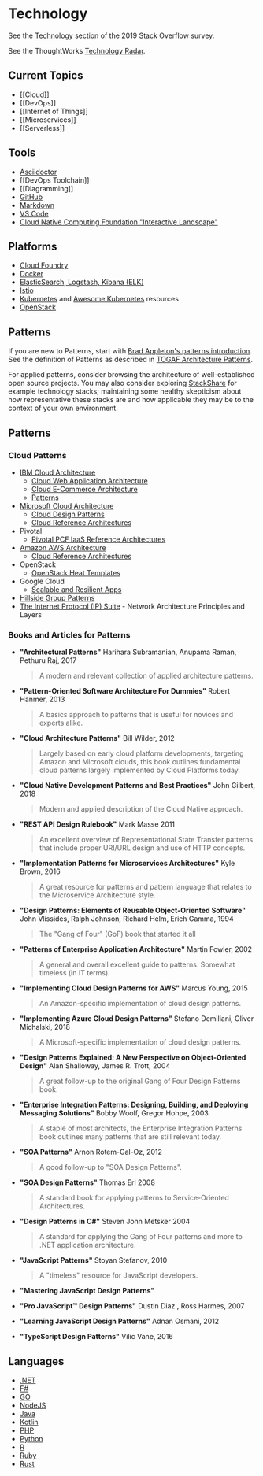 # Technology

See the [Technology](https://insights.stackoverflow.com/survey/2019#technology) section of the 2019 Stack Overflow survey.

See the ThoughtWorks [Technology Radar](http://www.thoughtworks.com/radar).

## Current Topics

* [[Cloud]]
* [[DevOps]]
* [[Internet of Things]]
* [[Microservices]]
* [[Serverless]]

## Tools

* [Asciidoctor](https://asciidoctor.org/docs/user-manual/)
* [[DevOps Toolchain]]
* [[Diagramming]]
* [GitHub](https://github.com/)
* [Markdown](https://github.com/adam-p/markdown-here/wiki/Markdown-Cheatsheet)
* [VS Code](https://code.visualstudio.com/)
* [Cloud Native Computing Foundation "Interactive Landscape"](https://landscape.cncf.io/)

## Platforms

* [Cloud Foundry](https://www.cloudfoundry.org/)
* [Docker](https://www.docker.com/)
* [ElasticSearch, Logstash, Kibana (ELK)](https://www.elastic.co/elk-stack)
* [Istio](https://istio.io/)
* [Kubernetes](http://kubernetes.io/) and [Awesome Kubernetes](https://github.com/ramitsurana/awesome-kubernetes) resources
* [OpenStack](https://www.openstack.org/)

## Patterns

If you are new to Patterns, start with [Brad Appleton's patterns introduction](http://www.bradapp.com/docs/patterns-intro.html). See the definition of Patterns as described in [TOGAF Architecture Patterns](http://pubs.opengroup.org/architecture/togaf9-doc/m/chap25.html).

For applied patterns, consider browsing the architecture of well-established open source projects. You may also consider exploring [StackShare](https://stackshare.io/stacks) for example technology stacks; maintaining some healthy skepticism about how representative these stacks are and how applicable they may be to the context of your own environment.

## Patterns

### Cloud Patterns​​

* ​​​​[IBM Cloud Architecture​](https://www.ibm.com/cloud/garage/architectures/)
  * [Cloud Web Application Architecture​](https://www.ibm.com/cloud/garage/architectures/webappArchitecture)
  * [Cloud E-Commerce Architecture](https://www.ibm.com/cloud/garage/architectures/eCommerceArchitecture)
  * [Patterns](https://developer.ibm.com/patterns/)
* [Microsoft Cloud Architecture](https://docs.microsoft.com/en-us/azure/architecture/)
  * [Cloud Design Patterns​](https://docs.microsoft.com/en-us/azure/architecture/patterns/)
  * [Cloud Reference Architectures](https://docs.microsoft.com/en-us/azure/architecture/reference-architectures/)
* Pivotal
  * ​[Pivotal PCF IaaS Reference Architectures](https://docs.pivotal.io/pivotalcf/2-1/refarch/index.html)
* [Amazon AWS Architecture](https://aws.amazon.com/architecture/)
  * [Cloud Reference Architectures](https://aws.amazon.com/architecture/#aws-ref-arch)
* OpenStack
  * ​[OpenStack Heat Templates](https://wiki.openstack.org/wiki/Heat)
* Google Cloud
  * ​​[Scalable and Resilient Apps](https://cloud.google.com/solutions/scalable-and-resilient-apps)
* ​[Hillside Group Patterns](http://hillside.net/patterns/)
* [The Internet Protocol (IP) Suite](https://en.wikipedia.org/wiki/Internet_protocol_suite)​ - Network Architecture Principles and Layers

### Books and Articles for Patterns

* **"Architectural Patterns"** Harihara Subramanian, Anupama Raman, Pethuru Raj, 2017

  > A modern and relevant collection of applied architecture patterns.

* **"Pattern-Oriented Software Architecture For Dummies"** Robert Hanmer, 2013​

  > A basics approach to patterns that is useful for novices and experts alike.

* **"Cloud Architecture Patterns"** Bill Wilder, 2012

  > Largely based on early cloud platform developments, targeting Amazon and Microsoft clouds, this book outlines fundamental cloud patterns largely implemented by Cloud Platforms today.

* **"Cloud Native Development Patterns and Best Practices"** John Gilbert, 2018

  > Modern and applied description of the Cloud Native approach.

* **"REST API Design Rulebook"** Mark Masse 2011

  > An excellent overview of Representational State Transfer patterns that include proper URI/URL design and use of HTTP concepts.

* **"Implementation Patterns for Microservices Architectures​"** Kyle Brown, 2016

  > A great resource for patterns and pattern language that relates to the Microservice Architecture style.

* **"​Design Patterns: Elements of Reusable Object-Oriented Software"** John Vlissides, Ralph Johnson, Richard Helm, Erich Gamma, 1994

  > The "Gang of Four" (GoF) book that started it all

* **"Patterns of Enterprise Application Architecture"** Martin Fowler, 2002

  > A general and overall excellent guide to patterns. Somewhat timeless (in IT terms).

* **"Implementing Cloud Design Patterns for AWS"** Marcus Young, 2015

  > An Amazon-specific implementation of cloud design patterns.

* **"Implementing Azure Cloud Design Patterns"** Stefano Demiliani, Oliver Michalski, 2018

  > ​A Microsoft-specific implementation of cloud design patterns.​

* **"Design Patterns Explained: A New Perspective on Object-Oriented Design"** Alan Shalloway, James R. Trott, 2004

  > A great follow-up to the original Gang of Four Design Patterns book.

* **"Enterprise Integration Patterns: Designing, Building, and Deploying Messaging Solutions"** Bobby Woolf, Gregor Hohpe, 2003

  > A staple of most architects, the Enterprise Integration Patterns book outlines many patterns that are still relevant today.

* **"SOA Patterns"** Arnon Rotem-Gal-Oz, 2012

  > A good follow-up to "SOA Design Patterns".

* **"SOA Design Patterns"** Thomas Erl 2008

  > A standard book for applying patterns to Service-Oriented Architectures.

* **"Design Patterns in C#"** Steven John Metsker 2004

  > A standard for applying the Gang of Four patterns and more to .NET application architecture.

* **"JavaScript Patterns"** Stoyan Stefanov, 2010

  > A "timeless" resource for JavaScript developers.

* **"Mastering JavaScript Design Patterns"**

* **"Pro JavaScript™ Design Patterns"** Dustin Diaz , Ross Harmes, 2007

* **"Learning JavaScript Design Patterns"** Adnan Osmani, 2012

* **"TypeScript Design Patterns"** Vilic Vane, 2016

## Languages

* [.NET](https://dotnet.microsoft.com/download)
* [F#](https://fsharp.org/)
* [GO](https://golang.org/)
* [NodeJS](https://nodejs.org/)
* [Java](https://www.java.com/)
* [Kotlin](https://kotlinlang.org/)
* [PHP](https://www.php.net/)
* [Python](https://www.python.org/)
* [R](https://www.r-project.org/)
* [Ruby](https://www.ruby-lang.org/en/)
* [Rust](https://www.rust-lang.org/)
